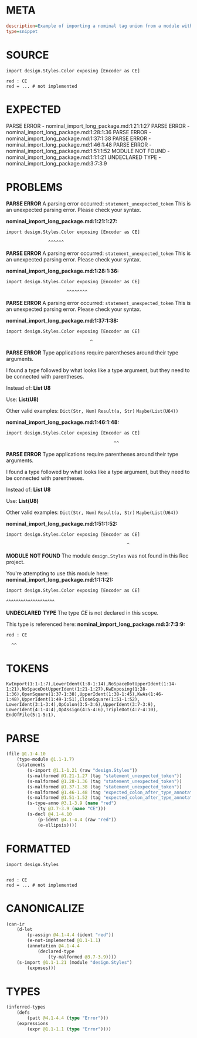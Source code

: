 # META
~~~ini
description=Example of importing a nominal tag union from a module within a package, and renaming it using `as`
type=snippet
~~~
# SOURCE
~~~roc
import design.Styles.Color exposing [Encoder as CE]

red : CE
red = ... # not implemented
~~~
# EXPECTED
PARSE ERROR - nominal_import_long_package.md:1:21:1:27
PARSE ERROR - nominal_import_long_package.md:1:28:1:36
PARSE ERROR - nominal_import_long_package.md:1:37:1:38
PARSE ERROR - nominal_import_long_package.md:1:46:1:48
PARSE ERROR - nominal_import_long_package.md:1:51:1:52
MODULE NOT FOUND - nominal_import_long_package.md:1:1:1:21
UNDECLARED TYPE - nominal_import_long_package.md:3:7:3:9
# PROBLEMS
**PARSE ERROR**
A parsing error occurred: `statement_unexpected_token`
This is an unexpected parsing error. Please check your syntax.

**nominal_import_long_package.md:1:21:1:27:**
```roc
import design.Styles.Color exposing [Encoder as CE]
```
                    ^^^^^^


**PARSE ERROR**
A parsing error occurred: `statement_unexpected_token`
This is an unexpected parsing error. Please check your syntax.

**nominal_import_long_package.md:1:28:1:36:**
```roc
import design.Styles.Color exposing [Encoder as CE]
```
                           ^^^^^^^^


**PARSE ERROR**
A parsing error occurred: `statement_unexpected_token`
This is an unexpected parsing error. Please check your syntax.

**nominal_import_long_package.md:1:37:1:38:**
```roc
import design.Styles.Color exposing [Encoder as CE]
```
                                    ^


**PARSE ERROR**
Type applications require parentheses around their type arguments.

I found a type followed by what looks like a type argument, but they need to be connected with parentheses.

Instead of:
    **List U8**

Use:
    **List(U8)**

Other valid examples:
    `Dict(Str, Num)`
    `Result(a, Str)`
    `Maybe(List(U64))`

**nominal_import_long_package.md:1:46:1:48:**
```roc
import design.Styles.Color exposing [Encoder as CE]
```
                                             ^^


**PARSE ERROR**
Type applications require parentheses around their type arguments.

I found a type followed by what looks like a type argument, but they need to be connected with parentheses.

Instead of:
    **List U8**

Use:
    **List(U8)**

Other valid examples:
    `Dict(Str, Num)`
    `Result(a, Str)`
    `Maybe(List(U64))`

**nominal_import_long_package.md:1:51:1:52:**
```roc
import design.Styles.Color exposing [Encoder as CE]
```
                                                  ^


**MODULE NOT FOUND**
The module `design.Styles` was not found in this Roc project.

You're attempting to use this module here:
**nominal_import_long_package.md:1:1:1:21:**
```roc
import design.Styles.Color exposing [Encoder as CE]
```
^^^^^^^^^^^^^^^^^^^^


**UNDECLARED TYPE**
The type _CE_ is not declared in this scope.

This type is referenced here:
**nominal_import_long_package.md:3:7:3:9:**
```roc
red : CE
```
      ^^


# TOKENS
~~~zig
KwImport(1:1-1:7),LowerIdent(1:8-1:14),NoSpaceDotUpperIdent(1:14-1:21),NoSpaceDotUpperIdent(1:21-1:27),KwExposing(1:28-1:36),OpenSquare(1:37-1:38),UpperIdent(1:38-1:45),KwAs(1:46-1:48),UpperIdent(1:49-1:51),CloseSquare(1:51-1:52),
LowerIdent(3:1-3:4),OpColon(3:5-3:6),UpperIdent(3:7-3:9),
LowerIdent(4:1-4:4),OpAssign(4:5-4:6),TripleDot(4:7-4:10),
EndOfFile(5:1-5:1),
~~~
# PARSE
~~~clojure
(file @1.1-4.10
	(type-module @1.1-1.7)
	(statements
		(s-import @1.1-1.21 (raw "design.Styles"))
		(s-malformed @1.21-1.27 (tag "statement_unexpected_token"))
		(s-malformed @1.28-1.36 (tag "statement_unexpected_token"))
		(s-malformed @1.37-1.38 (tag "statement_unexpected_token"))
		(s-malformed @1.46-1.48 (tag "expected_colon_after_type_annotation"))
		(s-malformed @1.51-1.52 (tag "expected_colon_after_type_annotation"))
		(s-type-anno @3.1-3.9 (name "red")
			(ty @3.7-3.9 (name "CE")))
		(s-decl @4.1-4.10
			(p-ident @4.1-4.4 (raw "red"))
			(e-ellipsis))))
~~~
# FORMATTED
~~~roc
import design.Styles


red : CE
red = ... # not implemented
~~~
# CANONICALIZE
~~~clojure
(can-ir
	(d-let
		(p-assign @4.1-4.4 (ident "red"))
		(e-not-implemented @1.1-1.1)
		(annotation @4.1-4.4
			(declared-type
				(ty-malformed @3.7-3.9))))
	(s-import @1.1-1.21 (module "design.Styles")
		(exposes)))
~~~
# TYPES
~~~clojure
(inferred-types
	(defs
		(patt @4.1-4.4 (type "Error")))
	(expressions
		(expr @1.1-1.1 (type "Error"))))
~~~
